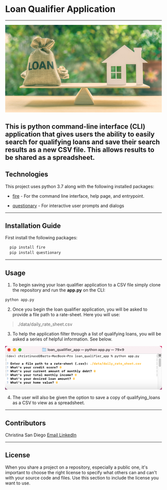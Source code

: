 # Loan Qualifier Application
---
![Weighting home loan options.](images/home_loan.jpg)

This is python command-line interface (CLI) application that gives users the ability to easily search for qualifying loans and save their search results as a new CSV file.  This allows results to be shared as a spreadsheet.
---

## Technologies

This project uses python 3.7 along with the following installed packages:

* [fire](https://github.com/google/python-fire) - For the command line interface, help page, and entrypoint.

* [questionary](https://github.com/tmbo/questionary) - For interactive user prompts and dialogs

---

## Installation Guide

First install the following packages:

```python
  pip install fire
  pip install questionary
```

---

## Usage

1. To begin saving your loan qualifier application to a CSV file simply clone the repository and run the **app.py** on the CLI:

```python
python app.py
```

2. Once you begin the loan qualifier application, you will be asked to provide a file path to a rate-sheet.  Here you will use:
> ./data/daily_rate_sheet.csv

3. To help the application filter through a list of qualifying loans, you will be asked a series of helpful information.  See below.

![Example of application filter questions](images/appfilterexample.jpg)

4. The user will also be given the option to save a copy of qualifying_loans as a CSV to view as a spreadsheet.

---

## Contributors

Christina San Diego
[  Email  ](mailto:christina.b.sandiego@gmail.com)[ LinkedIn ](https://www.linkedin.com/in/christinabuted)

---

## License

When you share a project on a repository, especially a public one, it's important to choose the right license to specify what others can and can't with your source code and files. Use this section to include the license you want to use.

